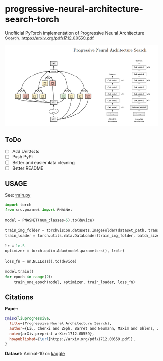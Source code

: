 # progressive-neural-architecture-search-torch
Unofficial PyTorch implementation of Progressive Neural Architecture Search. https://arxiv.org/pdf/1712.00559.pdf

<img src="assets/architecturePNAS.png" alt="architecturePNAS" width="600"/>


## ToDo
- [ ] Add Unittests
- [ ] Push PyPi
- [ ] Better and easier data cleaning
- [ ] Better README

## USAGE

See: [train.py](train.py)

```python
import torch
from src.pnasnet import PNASNet

model = PNASNET(num_classes=5).to(device)

train_img_folder = torchvision.datasets.ImageFolder(dataset_path, transform=transform)
train_loader = torch.utils.data.DataLoader(train_img_folder, batch_size=4, shuffle=True, num_workers=1, pin_memory=True)

lr = 1e-5
optimizer = torch.optim.Adam(model.parameters(), lr=lr)

loss_fn = nn.NLLLoss().to(device)

model.train()
for epoch in range(2):
    train_one_epoch(model, optimizer, train_loader, loss_fn)
```
## Citations
**Paper:**
```bibtex
@misc{liuprogressive,
  title={Progressive Neural Architecture Search},
  author={Liu, Chenxi and Zoph, Barret and Neumann, Maxim and Shlens, Jonathon and Hua, Wei and Li, Li-Jia and Fei-Fei, Li and Yuille, Alan and Huang, Jonathan and Murphy, Kevin},,
  note={arXiv preprint arXiv:1712.00559},
  howpublished={\url{https://arxiv.org/pdf/1712.00559.pdf}},
}
```
**Dataset:**
Animal-10 on [kaggle](https://www.kaggle.com/datasets/alessiocorrado99/animals10)
